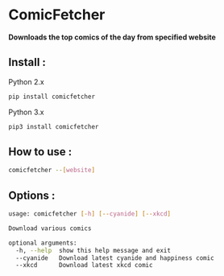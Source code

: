 # ComicFetcher
**Downloads the top comics of the day from specified website**

## Install : 
Python 2.x 
```sh
pip install comicfetcher
 ```

Python 3.x
```sh
pip3 install comicfetcher
```

## How to use : 

``` sh
comicfetcher --[website]
```

## Options :
```sh
usage: comicfetcher [-h] [--cyanide] [--xkcd]

Download various comics

optional arguments:
  -h, --help  show this help message and exit
  --cyanide   Download latest cyanide and happiness comic
  --xkcd      Download latest xkcd comic
 ```
